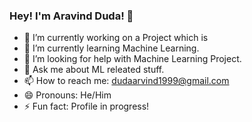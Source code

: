### Hey! I'm Aravind Duda! 👋

- 🔭 I’m currently working on a Project which is
- 🌱 I’m currently learning Machine Learning.
- 🤔 I’m looking for help with Machine Learning Project.
- 💬 Ask me about ML releated stuff.
- 📫 How to reach me: dudaarvind1999@gmail.com[](https://mail.google.com)
- 😄 Pronouns: He/Him
- ⚡ Fun fact: Profile in progress!
